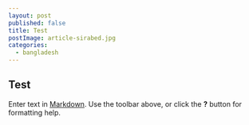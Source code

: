 ```yaml
---
layout: post
published: false
title: Test
postImage: article-sirabed.jpg
categories:
  - bangladesh
---
```

## Test

Enter text in [Markdown](http://daringfireball.net/projects/markdown/). Use the toolbar above, or click the **?** button for formatting help.
